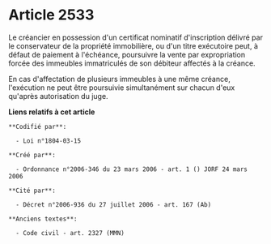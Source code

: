 # Article 2533

Le créancier en possession d'un certificat nominatif d'inscription délivré par le conservateur de la propriété immobilière,
ou d'un titre exécutoire peut, à défaut de paiement à l'échéance, poursuivre la vente par expropriation forcée des immeubles
immatriculés de son débiteur affectés à la créance.

En cas d'affectation de plusieurs immeubles à une même créance, l'exécution ne peut être poursuivie simultanément sur chacun
d'eux qu'après autorisation du juge.

**Liens relatifs à cet article**

	**Codifié par**:

	  - Loi n°1804-03-15

	**Créé par**:

	  - Ordonnance n°2006-346 du 23 mars 2006 - art. 1 () JORF 24 mars 2006

	**Cité par**:

	  - Décret n°2006-936 du 27 juillet 2006 - art. 167 (Ab)

	**Anciens textes**:

	  - Code civil - art. 2327 (MMN)
